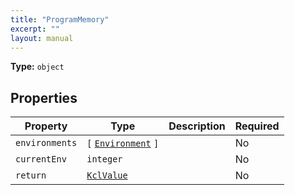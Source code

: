 ```yaml
---
title: "ProgramMemory"
excerpt: ""
layout: manual
---
```



**Type:** `object`





## Properties

| Property | Type | Description | Required |
|----------|------|-------------|----------|
| `environments` |`[` [`Environment`](/docs/kcl/types/Environment) `]`|  | No |
| `currentEnv` |`integer`|  | No |
| `return` |[`KclValue`](/docs/kcl/types/KclValue)|  | No |


